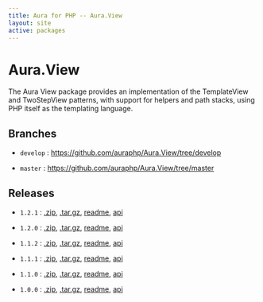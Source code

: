 ```yaml
---
title: Aura for PHP -- Aura.View
layout: site
active: packages
---
```


Aura.View
=========

The Aura View package provides an implementation of the TemplateView and TwoStepView patterns, with support for helpers and path stacks, using PHP itself as the templating language.

Branches
--------

- `develop` : <https://github.com/auraphp/Aura.View/tree/develop>

- `master` : <https://github.com/auraphp/Aura.View/tree/master>

Releases
--------

- `1.2.1` : [.zip](https://github.com/auraphp/Aura.View/zipball/1.2.1), [.tar.gz](https://github.com/auraphp/Aura.View/tarball/1.2.1), [readme](1.2.1/), [api](1.2.1/api/)

- `1.2.0` : [.zip](https://github.com/auraphp/Aura.View/zipball/1.2.0), [.tar.gz](https://github.com/auraphp/Aura.View/tarball/1.2.0), [readme](1.2.0/), [api](1.2.0/api/)

- `1.1.2` : [.zip](https://github.com/auraphp/Aura.View/zipball/1.1.2), [.tar.gz](https://github.com/auraphp/Aura.View/tarball/1.1.2), [readme](1.1.2/), [api](1.1.2/api/)

- `1.1.1` : [.zip](https://github.com/auraphp/Aura.View/zipball/1.1.1), [.tar.gz](https://github.com/auraphp/Aura.View/tarball/1.1.1), [readme](1.1.1/), [api](1.1.1/api/)

- `1.1.0` : [.zip](https://github.com/auraphp/Aura.View/zipball/1.1.0), [.tar.gz](https://github.com/auraphp/Aura.View/tarball/1.1.0), [readme](1.1.0/), [api](1.1.0/api/)

- `1.0.0` : [.zip](https://github.com/auraphp/Aura.View/zipball/1.0.0), [.tar.gz](https://github.com/auraphp/Aura.View/tarball/1.0.0), [readme](1.0.0/), [api](1.0.0/api/)
